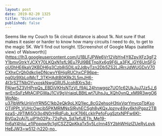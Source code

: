 ```yaml
---
layout: post
date: 2019-02-20 1325
title: "Distances"
published: false
---
```

Seems like my Couch to 5k circuit distance is about 1k.  Not sure if that makes it easier or harder to know how many circuits I need to do, to get to the magic 5K.  We'll find out tonight.
![Screenshot of Google Maps (satellite view) of Walsworth)](https://lh3.googleusercontent.com/U1BLFJPWe6Vr12VbYn4Y8ZpvXFz3gF2Y1bmvGtrkYJCXY70LKQxN1sfL9Eu7PJl9BETnpXx6g9F6i_a3FK_iGY6UnSFGoU0hHE6kaV2KBDH6g3Czb8jSDlLq2JdbyTzn2Db5ZS2LJRrrJdWUGDxV70CXhxCrQh0dkcljeDNcwvY6HigRUChxCF96pe-ng0lz9XbLolMcT_3TKHAdtB0KRk2L5mJH6-4t3rSZTNbOYvxoskNwgGRU5JcohBXrs3d-PAlwr5Z3VHPrpQs_EBDiVKHsNTzVl_f9AL24hnwggz7UO1c62UkJuJ7Jz5J_6wrEnSsFzMtAClPGWaJ1CV9gVriaiqLBBtLwt7UhsJu_XQh0ynQ_xM9R3wgO6WoNp-u37IbWfkUnVinYRN5C1kb2eQk9oLXQ1lec_8cG2ehsoH3tjxVqrYmvcpTbKsoOTjIPPt_VUHcOwcib5PKMRMNsSlRyhECSgh8yKQxJpzny49xy6khjPgpz2TBpzaS-J9TIMj5Oi3o4N0rHRdFub_kcK766LcklrPefoFugSztxNPFw6KI-BVGa2cAi7LuiP1h02Px-72sPsh_Sd7eflJETh_Me19-fn6aY4hIui_e1lPppqw9c1gICSZZQpKkaTx5v5LcInn45Y2bhWHizIZUeRyLpvkHeEJW3=w512-h220-no_
